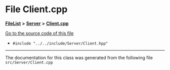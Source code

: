 

# File Client.cpp



[**FileList**](files.md) **>** [**Server**](dir_f6675a7e1cd1d6d7f6e5e9669ead62e8.md) **>** [**Client.cpp**](Client_8cpp.md)

[Go to the source code of this file](Client_8cpp_source.md)



* `#include "../../include/Server/Client.hpp"`


































































------------------------------
The documentation for this class was generated from the following file `src/Server/Client.cpp`

